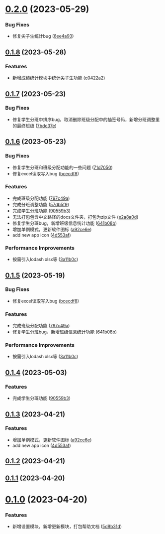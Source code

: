 

# [0.2.0](https://github.com/lijianran/assistor-app/compare/v0.1.8...v0.2.0) (2023-05-29)


### Bug Fixes

* 修复尖子生统计bug ([6ee4a93](https://github.com/lijianran/assistor-app/commit/6ee4a939a006cfa086e10d00376407b9f324f531))

## [0.1.8](https://github.com/lijianran/assistor-app/compare/v0.1.7...v0.1.8) (2023-05-28)


### Features

* 新增成绩统计模块中统计尖子生功能 ([c0422a2](https://github.com/lijianran/assistor-app/commit/c0422a2a9aaa9cff9e9d6bf55b8558d7b7a057e9))

## [0.1.7](https://github.com/lijianran/assistor-app/compare/v0.1.6...v0.1.7) (2023-05-23)


### Bug Fixes

* 修复学生分班中排序bug，取消删除班级分配中的抽签号码，新增分班调整里的最终班级 ([7bdc37e](https://github.com/lijianran/assistor-app/commit/7bdc37e30f2d3594ad5c9d759b7fbd1cf162b2f5))

## [0.1.6](https://github.com/lijianran/assistor-app/compare/v0.1.1...v0.1.6) (2023-05-23)


### Bug Fixes

* 修复学生分班和班级分配功能的一些问题 ([71d7050](https://github.com/lijianran/assistor-app/commit/71d7050ef166fd47b3c3d2fb3c981f992285dcf5))
* 修复excel读取写入bug ([bcecdf8](https://github.com/lijianran/assistor-app/commit/bcecdf820f05535738e60a3cd76a4611f6282f9e))


### Features

* 完成班级分配功能 ([797c49a](https://github.com/lijianran/assistor-app/commit/797c49aaf32a357586d6472f091c70f8b0c1b305))
* 完成分班调整功能 ([57db5f9](https://github.com/lijianran/assistor-app/commit/57db5f9e37c6cd5bb6e1407190219721ae1a8c59))
* 完成学生分班功能 ([90559b3](https://github.com/lijianran/assistor-app/commit/90559b3d5b96efca465f7ee71b915c1ecf0cd3ac))
* 无法打包包含中文路径的docs文件夹，打包为zip文件 ([e2a8a0d](https://github.com/lijianran/assistor-app/commit/e2a8a0de890e4c552beca1943e2324331cdfc89b))
* 修复学生分班bug，新增班级信息统计功能 ([641b08b](https://github.com/lijianran/assistor-app/commit/641b08bcc40602fe62514ab980422d7dd420c7d7))
* 增加单例模式，更新软件图标 ([a92ce6e](https://github.com/lijianran/assistor-app/commit/a92ce6e63da804d7b02557396509a5c55d50f823))
* add new app icon ([4d553af](https://github.com/lijianran/assistor-app/commit/4d553afc57f1392f73cafd4a96715564c7bedcdb))


### Performance Improvements

* 按需引入lodash xlsx等 ([3a11b0c](https://github.com/lijianran/assistor-app/commit/3a11b0c684003148c5d620874e6b457d1da28ab7))

## [0.1.5](https://github.com/lijianran/assistor-app/compare/v0.1.4...v0.1.5) (2023-05-19)


### Bug Fixes

* 修复excel读取写入bug ([bcecdf8](https://github.com/lijianran/assistor-app/commit/bcecdf820f05535738e60a3cd76a4611f6282f9e))


### Features

* 完成班级分配功能 ([797c49a](https://github.com/lijianran/assistor-app/commit/797c49aaf32a357586d6472f091c70f8b0c1b305))
* 修复学生分班bug，新增班级信息统计功能 ([641b08b](https://github.com/lijianran/assistor-app/commit/641b08bcc40602fe62514ab980422d7dd420c7d7))


### Performance Improvements

* 按需引入lodash xlsx等 ([3a11b0c](https://github.com/lijianran/assistor-app/commit/3a11b0c684003148c5d620874e6b457d1da28ab7))

## [0.1.4](https://github.com/lijianran/assistor-app/compare/v0.1.3...v0.1.4) (2023-05-03)


### Features

* 完成学生分班功能 ([90559b3](https://github.com/lijianran/assistor-app/commit/90559b3d5b96efca465f7ee71b915c1ecf0cd3ac))

## [0.1.3](https://github.com/lijianran/assistor-app/compare/v0.1.1...v0.1.3) (2023-04-21)


### Features

* 增加单例模式，更新软件图标 ([a92ce6e](https://github.com/lijianran/assistor-app/commit/a92ce6e63da804d7b02557396509a5c55d50f823))
* add new app icon ([4d553af](https://github.com/lijianran/assistor-app/commit/4d553afc57f1392f73cafd4a96715564c7bedcdb))

## [0.1.2](https://github.com/lijianran/assistor-app/compare/v0.1.1...v0.1.2) (2023-04-21)

## [0.1.1](https://github.com/lijianran/assistor-app/compare/v0.1.0...v0.1.1) (2023-04-20)

# [0.1.0](https://github.com/lijianran/assistor-app/compare/v0.0.1...v0.1.0) (2023-04-20)


### Features

* 新增设置模块，新增更新模块，打包帮助文档 ([5d8b31d](https://github.com/lijianran/assistor-app/commit/5d8b31d3ee610a303f8c5a4cad2f640282fb48fa))